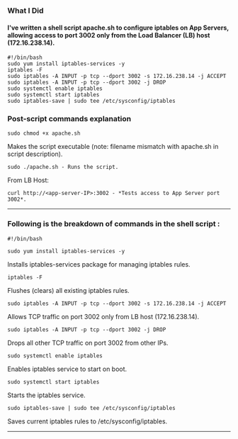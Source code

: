 


### What I Did


#### I've written a shell script apache.sh to configure iptables on App Servers, allowing access to port 3002 only from the Load Balancer (LB) host (172.16.238.14).

```
#!/bin/bash
sudo yum install iptables-services -y
iptables -F
sudo iptables -A INPUT -p tcp --dport 3002 -s 172.16.238.14 -j ACCEPT
sudo iptables -A INPUT -p tcp --dport 3002 -j DROP
sudo systemctl enable iptables
sudo systemctl start iptables
sudo iptables-save | sudo tee /etc/sysconfig/iptables
```

### Post-script commands explanation


```
sudo chmod +x apache.sh
```
Makes the script executable (note: filename mismatch with apache.sh in script description).


```
sudo ./apache.sh - Runs the script.
```


From LB Host:

```
curl http://<app-server-IP>:3002 - *Tests access to App Server port 3002*.
```
----------------------------------------

### Following is the breakdown of commands in the shell script :

```
#!/bin/bash
```

```
sudo yum install iptables-services -y
```
Installs iptables-services package for managing iptables rules.


```
iptables -F
```
Flushes (clears) all existing iptables rules.


```
sudo iptables -A INPUT -p tcp --dport 3002 -s 172.16.238.14 -j ACCEPT
```
Allows TCP traffic on port 3002 only from LB host (172.16.238.14).


```
sudo iptables -A INPUT -p tcp --dport 3002 -j DROP
```
Drops all other TCP traffic on port 3002 from other IPs.


```
sudo systemctl enable iptables
```
Enables iptables service to start on boot.


```
sudo systemctl start iptables
```
Starts the iptables service.


```
sudo iptables-save | sudo tee /etc/sysconfig/iptables
```
Saves current iptables rules to /etc/sysconfig/iptables.


--------------------------------
